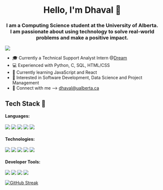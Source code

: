 
<h1 align="center">Hello, I'm Dhaval 👋</h1>

<h3 align="center">I am a Computing Science student at the University of Alberta. I am passionate about using technology to solve real-world problems and make a positive impact.</h3>

![](https://komarev.com/ghpvc/?username=Homer20)

- 🎓 Currently a Technical Support Analyst Intern @[Dream](https://dream.ca/)
- 💻 Experienced with Python, C, SQL, HTML/CSS
- 🎯 Currently learning JavaScript and React
- 🔎 Interested in Software Development, Data Science and Project Management
- 🙌 Connect with me --> dhaval@ualberta.ca

## Tech Stack 🔧
#### Languages:
![](https://img.shields.io/badge/Code-Python-informational?style=flat&logo=python&logoColor=ffdd54&color=3670A0)
![](https://img.shields.io/badge/Code-Java-informational?style=flat&logo=java&logoColor=white&color=%23ED8B00)
![](https://img.shields.io/badge/Code-C-informational%3Fstyle%3Dflat%26logo%3D%26logoColor%3Dwhite%26color%3D%252300599C)
![](https://img.shields.io/badge/Code-SQL-informational?style=flat&logo=sql&logoColor=white&color=CC2927)
![](https://img.shields.io/badge/Code-HTML/CSS-informational?style=flat&logo=html5&logoColor=white&color=E34F26)

#### Technologies:
![](https://img.shields.io/badge/Testing-JUnit-informational?style=flat&logo=junit5&logoColor=white&color=25A162)
![](https://img.shields.io/badge/Database-MongoDB-informational?style=flat&logo=mongodb&logoColor=white&color=%2361DAFB)
![](https://img.shields.io/badge/Database-Firebase-informational?style=flat&logo=firebase&logoColor=white&color=F7DF1E)
![](https://img.shields.io/badge/Framework-Material_UI-informational?style=flat&logo=material-ui&logoColor=white&color=0081CB)
![](https://img.shields.io/badge/API-REST-informational?style=flat&logo=rest&logoColor=white&color=DD0031)

#### Developer Tools:
![](https://img.shields.io/badge/Version_Control-Git-informational?style=flat&logo=git&logoColor=white&color=%23F05033)
![](https://img.shields.io/badge/OS-Linux-informational?style=flat&logo=linux&logoColor=black&color=FCC624)
![](https://img.shields.io/badge/CI-Github_Actions-informational?style=flat&logo=github-actions&logoColor=white&color=2088FF)
![](https://img.shields.io/badge/Methodology-Agile%2FScrum-informational?style=flat&logo=agile&logoColor=white&color=%23430098)

<a href="https://git.io/streak-stats"><img src="https://github-readme-streak-stats.herokuapp.com?user=Homer20&theme=midnight-purple" alt="GitHub Streak" /></a>
